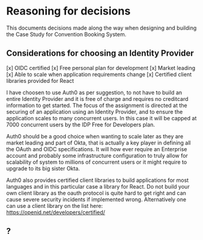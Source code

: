 # Reasoning for decisions

This documents decisions made along the way when designing and building the Case Study for Convention Booking System.

## Considerations for choosing an Identity Provider

[x] OIDC certified
[x] Free personal plan for development
[x] Market leading
[x] Able to scale when application requirements change
[x] Certified client libraries provided for React

I have choosen to use Auth0 as per suggestion, to not have to build an entire Identity Provider and it is free of charge and requires no creditcard information to get started.
The focus of the assignment is directed at the securing of an application using an Identity Provider, and to ensure the application scales to many concurrent users. In this case it will be capped at 7000 concurrent users by the IDP Free for Developers plan.

Auth0 should be a good choice when wanting to scale later as they are market leading and part of Okta, that is actually a key player in defining all the OAuth and OIDC specifications. It will how ever require an Enterprise account and probably some infrastructure configuration
to truly allow for scalability of system to millions of concurrent users or it might require to upgrade to its big sister Okta.

Auth0 also provides certified client libraries to build applications for most languages and in this particular case a library for React. Do not build your own client library as the oauth protocol is quite hard to get right and can cause severe security incidents if implemented wrong.
Alternatively one can use a client library on the list here: https://openid.net/developers/certified/

## ?
